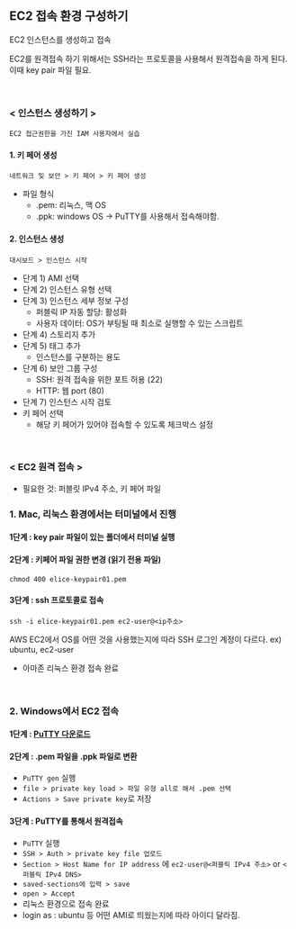 ## EC2 접속 환경 구성하기

EC2 인스턴스를 생성하고 접속

EC2를 원격접속 하기 위해서는 SSH라는 프로토콜을 사용해서 원격접속을 하게 된다. 이때 key pair 파일 필요.

<br>

### < 인스턴스 생성하기 >

`EC2 접근권한을 가진 IAM 사용자에서 실습`

#### 1. 키 페어 생성

`네트워크 및 보안 > 키 페어 > 키 페어 생성`

- 파일 형식
  - .pem: 리눅스, 맥 OS
  - .ppk: windows OS -> PuTTY를 사용해서 접속해야함.

#### 2. 인스턴스 생성

`대시보드 > 인스턴스 시작`

- 단계 1) AMI 선택
- 단계 2) 인스턴스 유형 선택
- 단계 3) 인스턴스 세부 정보 구성
  - 퍼블릭 IP 자동 할당: 활성화
  - 사용자 데이터: OS가 부팅될 때 최소로 실행할 수 있는 스크립트
- 단계 4) 스토리지 추가
- 단계 5) 태그 추가
  - 인스턴스를 구분하는 용도
- 단계 6) 보안 그룹 구성
  - SSH: 원격 접속을 위한 포트 허용 (22)
  - HTTP: 웹 port (80)
- 단계 7) 인스턴스 시작 검토
- 키 페어 선택
  - 해당 키 페어가 있어야 접속할 수 있도록 체크박스 설정

<br>

### < EC2 원격 접속 >

- 필요한 것: 퍼블릿 IPv4 주소, 키 페어 파일

### 1. Mac, 리눅스 환경에서는 터미널에서 진행

#### 1단계 : key pair 파일이 있는 폴더에서 터미널 실행

#### 2단계 : 키페어 파일 권한 변경 (읽기 전용 파일)

```
chmod 400 elice-keypair01.pem
```

#### 3단계 : ssh 프로토콜로 접속

```
ssh -i elice-keypair01.pem ec2-user@<ip주소>
```

AWS EC2에서 OS를 어떤 것을 사용했는지에 따라 SSH 로그인 계정이 다르다. ex) ubuntu, ec2-user

- 아마존 리눅스 환경 접속 완료

<br>

### 2. Windows에서 EC2 접속

#### 1단계 : [PuTTY 다운로드](https://www.chiark.greenend.org.uk/~sgtatham/putty/latest.html)

#### 2단계 : .pem 파일을 .ppk 파일로 변환

- `PuTTY gen` 실행
- `file > private key load > 파일 유형 all로 해서 .pem 선택`
- `Actions > Save private key`로 저장

#### 3단계 : PuTTY를 통해서 원격접속

- `PuTTY` 실행
- `SSH > Auth > private key file 업로드`
- `Section > Host Name for IP address` 에 `ec2-user@<퍼블릭 IPv4 주소>` or `<퍼블릭 IPv4 DNS>`
- `saved-sections에 입력 > save`
- `open > Accept`
- 리눅스 환경으로 접속 완료
- login as : ubuntu 등 어떤 AMI로 띄웠는지에 따라 아이디 달라짐.
